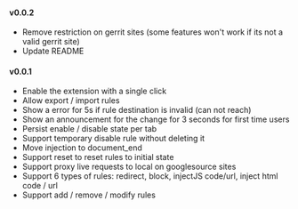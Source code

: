 #### v0.0.2

- Remove restriction on gerrit sites (some features won't work if its not a valid gerrit site)
- Update README

#### v0.0.1

- Enable the extension with a single click
- Allow export / import rules
- Show a error for 5s if rule destination is invalid (can not reach)
- Show an announcement for the change for 3 seconds for first time users
- Persist enable / disable state per tab
- Support temporary disable rule without deleting it
- Move injection to document_end
- Support reset to reset rules to initial state
- Support proxy live requests to local on googlesource sites
- Support 6 types of rules: redirect, block, injectJS code/url, inject html code / url
- Support add / remove / modify rules